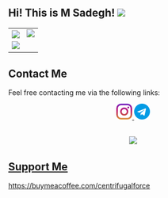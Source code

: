 ## Hi! This is M Sadegh! <img src="https://media.giphy.com/media/hvRJCLFzcasrR4ia7z/giphy.gif" width="25px"> 

<table border="0" cellspacing="0" cellpadding="0">
    <tr>
        <td>
            <img align="center" src="https://github-readme-stats.vercel.app/api?username=SMSadegh19&hide_border=true&show_icons=true&count_private=true&include_all_commits=false" />
        </td>
        <td>
            <img src="https://github-readme-stats.vercel.app/api/top-langs/?username=SMSadegh19&hide_border=true&layout=compact&langs_count=10"/>
        </td>
    </tr>
    <tr>
        <td>
            <img src="https://github-readme-streak-stats.herokuapp.com/?user=SMSadegh19&hide_border=true" />
        </td>
    </tr>
</table>

## Contact Me

Feel free contacting me via the following links:

<div align="center">
        <a href="https://www.instagram.com/SMSadegh19/">
            <img src="instagram.png">
        </a>
        <a href="https://t.me/SMSadegh19">
            <img src="telegram.png">
</div>

<p align=center>
<br>
<img src="https://visitor-badge.glitch.me/badge?page_id=SMSadegh19/SMSadegh19">

## Support Me
https://buymeacoffee.com/centrifugalforce


</p>
